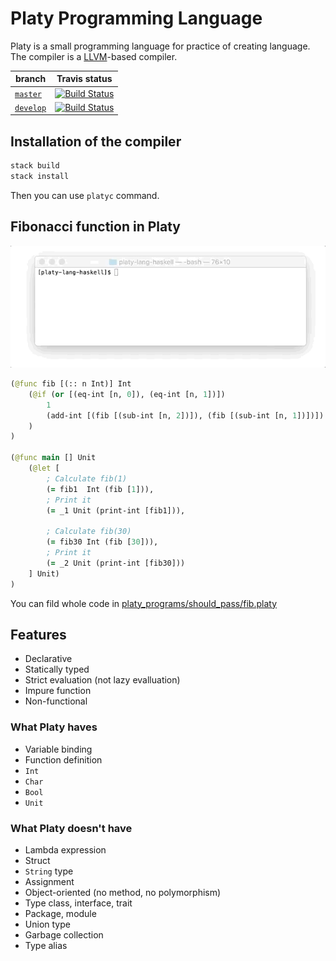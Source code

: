 # Platy Programming Language

Platy is a small programming language for practice of creating language. The compiler is a [LLVM](https://llvm.org/)-based compiler.

| branch | Travis status|
| --- | --- |
| [`master`](https://github.com/nwtgck/platy-lang-haskell/tree/master) | [![Build Status](https://travis-ci.com/nwtgck/platy-lang-haskell.svg?token=TuxNpqznwwyy7hyJwBVm&branch=master)](https://travis-ci.com/nwtgck/platy-lang-haskell) |
| [`develop`](https://github.com/nwtgck/platy-lang-haskell/tree/develop) | [![Build Status](https://travis-ci.com/nwtgck/platy-lang-haskell.svg?token=TuxNpqznwwyy7hyJwBVm&branch=develop)](https://travis-ci.com/nwtgck/platy-lang-haskell) |

## Installation of the compiler

```bash
stack build
stack install
```

Then you can use `platyc` command.

## Fibonacci function in Platy

![fib gif](demo_images/fib.gif)

```clojure
(@func fib [(:: n Int)] Int
    (@if (or [(eq-int [n, 0]), (eq-int [n, 1])])
        1
        (add-int [(fib [(sub-int [n, 2])]), (fib [(sub-int [n, 1])])])
    )
)

(@func main [] Unit
    (@let [
        ; Calculate fib(1)
        (= fib1  Int (fib [1])),
        ; Print it
        (= _1 Unit (print-int [fib1])),

        ; Calculate fib(30)
        (= fib30 Int (fib [30])),
        ; Print it
        (= _2 Unit (print-int [fib30]))
    ] Unit)
)
```

You can fild whole code in [platy_programs/should_pass/fib.platy](platy_programs/should_pass/fib.platy)

## Features

* Declarative
* Statically typed
* Strict evaluation (not lazy evalluation)
* Impure function
* Non-functional


### What Platy haves
* Variable binding
* Function definition
* `Int`
* `Char`
* `Bool`
* `Unit`


### What Platy doesn't have
* Lambda expression
* Struct
* `String` type
* Assignment
* Object-oriented (no method, no polymorphism)
* Type class, interface, trait
* Package, module
* Union type
* Garbage collection
* Type alias
